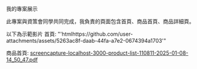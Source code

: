 我的專案展示

此專案與資策會同學共同完成，我負責的頁面包含首頁、商品首頁、商品詳細頁。

以下為示範影片 首頁:
"'htmlhttps://github.com/user-attachments/assets/5263ac8f-daab-44fa-a7e2-0674394a1703'"

商品首頁:
[screencapture-localhost-3000-product-list-110811-2025-01-08-14_50_47.pdf](https://github.com/user-attachments/files/18343068/screencapture-localhost-3000-product-list-110811-2025-01-08-14_50_47.pdf)
